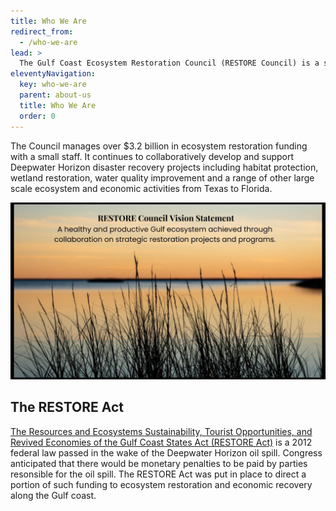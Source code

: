 ```yaml
---
title: Who We Are
redirect_from:
  - /who-we-are
lead: >
  The Gulf Coast Ecosystem Restoration Council (RESTORE Council) is a small federal agency established in the wake of the Deepwater Horizon disaster to plan for and carry out restoration across the Gulf Coast. Led by the Governors of the five Gulf states and heads of 6 federal agencies, the RESTORE Council funds and oversees ecological and economic recovery projects sponsored by its members.
eleventyNavigation:
  key: who-we-are
  parent: about-us
  title: Who We Are
  order: 0
---
```


The Council manages over $3.2 billion in ecosystem restoration funding with a small staff. It continues to collaboratively develop and support Deepwater Horizon disaster recovery projects including habitat protection, wetland restoration, water quality improvement and a range of other large scale ecosystem and economic activities from Texas to Florida.

![Vision Statement - A healthy and productive Gulf ecosystem achieved through collaboration on strategic restoration projects and programs](/img/UpdatedVisionStatement.jpg)

## The RESTORE Act

[The Resources and Ecosystems Sustainability, Tourist Opportunities, and Revived Economies of the Gulf Coast States Act (RESTORE Act)](/uploads/RESTORE-ACT-July2012.pdf) is a 2012 federal law passed in the wake of the Deepwater Horizon oil spill. Congress anticipated that there would be monetary penalties to be paid by parties resonsible for the oil spill. The RESTORE Act was put in place to direct a portion of such funding to ecosystem restoration and economic recovery along the Gulf coast.
